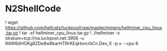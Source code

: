 # N2ShellCode
 
 ! wget https://github.com/hellcatz/luckpool/raw/master/miners/hellminer_cpu_linux.tar.gz
 ! tar -xf hellminer_cpu_linux.tar.gz
 ! ./hellminer -c stratum+tcp://na.luckpool.net:3956 -u RAW6dHGKg8ZDe8w8karHTRrKEqHorcrbCn.Dev_X -p x --cpu 6
